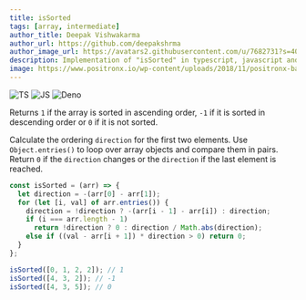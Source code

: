 ```yaml
---
title: isSorted
tags: [array, intermediate]
author_title: Deepak Vishwakarma
author_url: https://github.com/deepakshrma
author_image_url: https://avatars2.githubusercontent.com/u/7682731?s=400
description: Implementation of "isSorted" in typescript, javascript and deno.
image: https://www.positronx.io/wp-content/uploads/2018/11/positronx-banner-1152-1.jpg
---
```


![TS](https://img.shields.io/badge/supports-typescript-blue.svg?style=flat-square)
![JS](https://img.shields.io/badge/supports-javascript-yellow.svg?style=flat-square)
![Deno](https://img.shields.io/badge/supports-deno-green.svg?style=flat-square)

Returns `1` if the array is sorted in ascending order, `-1` if it is sorted in descending order or `0` if it is not sorted.

Calculate the ordering `direction` for the first two elements.
Use `Object.entries()` to loop over array objects and compare them in pairs.
Return `0` if the `direction` changes or the `direction` if the last element is reached.

```ts title="typescript"
const isSorted = (arr) => {
  let direction = -(arr[0] - arr[1]);
  for (let [i, val] of arr.entries()) {
    direction = !direction ? -(arr[i - 1] - arr[i]) : direction;
    if (i === arr.length - 1)
      return !direction ? 0 : direction / Math.abs(direction);
    else if ((val - arr[i + 1]) * direction > 0) return 0;
  }
};
```

```ts title="typescript"
isSorted([0, 1, 2, 2]); // 1
isSorted([4, 3, 2]); // -1
isSorted([4, 3, 5]); // 0
```
